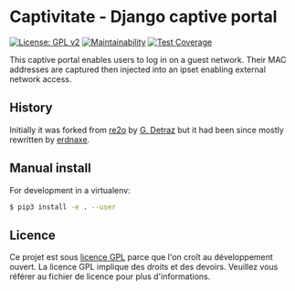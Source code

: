# Captivitate - Django captive portal

[![License: GPL v2](https://img.shields.io/badge/License-GPL%20v2-blue.svg)](https://www.gnu.org/licenses/old-licenses/gpl-2.0.en.html)
[![Maintainability](https://api.codeclimate.com/v1/badges/1923ecfb64aa7553b6d6/maintainability)](https://codeclimate.com/github/erdnaxe/captivitate/maintainability)
[![Test Coverage](https://api.codeclimate.com/v1/badges/1923ecfb64aa7553b6d6/test_coverage)](https://codeclimate.com/github/erdnaxe/captivitate/test_coverage)

This captive portal enables users to log in on a guest network.
Their MAC addresses are captured then injected into an ipset
enabling external network access.

## History

Initially it was forked from [re2o](https://gitlab.federez.net/federez/re2o)
by [G. Detraz](https://gitlab.crans.org/detraz) but it had been since mostly
rewritten by [erdnaxe](https://gitlab.crans.org/erdnaxe).

## Manual install

For development in a virtualenv:

```bash
$ pip3 install -e . --user
```

## Licence

Ce projet est sous [licence GPL](COPYING) parce que l'on croît au développement
ouvert.
La licence GPL implique des droits et des devoirs.
Veuillez vous référer au fichier de licence pour plus d'informations.
